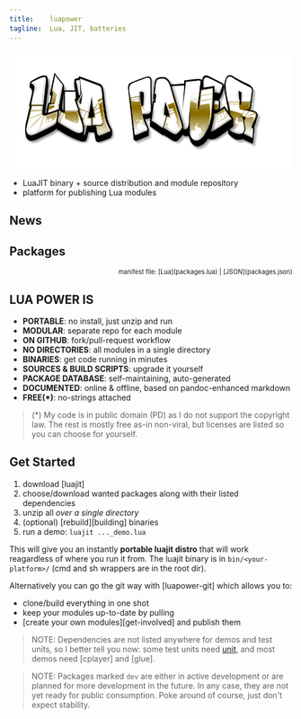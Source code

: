 ```yaml
---
title:    luapower
tagline:  Lua, JIT, batteries
---
```


![](luapower.png)

  * LuaJIT binary + source distribution and module repository
  * platform for publishing Lua modules

<div class="bg bg-pd"></div>

## News

<div id="news_table"></div>

## Packages

<div id="package_table"></div>
<div style="width: 100%; text-align: right; font-size: 80%">manifest file: [Lua](packages.lua) | [JSON](packages.json)</div>

## LUA POWER IS

  * __PORTABLE__: no install, just unzip and run
  * __MODULAR__: separate repo for each module
  * __ON GITHUB__: fork/pull-request workflow
  * __NO DIRECTORIES__: all modules in a single directory
  * __BINARIES__: get code running in minutes
  * __SOURCES & BUILD SCRIPTS__: upgrade it yourself
  * __PACKAGE DATABASE__: self-maintaining, auto-generated
  * __DOCUMENTED__: online & offline, based on pandoc-enhanced markdown
  * __FREE(\*)__: no-strings attached

> (\*) My code is in public domain (PD) as I do not support the copyright law.
The rest is mostly free as-in non-viral, but licenses are listed so you can choose for yourself.

## Get Started

  1. download [luajit]
  2. choose/download wanted packages along with their listed dependencies
  3. unzip all _over a single directory_
  4. (optional) [rebuild][building] binaries
  5. run a demo: `luajit ..._demo.lua`

This will give you an instantly **portable luajit distro** that will work reagardless of where you run it from.
The luajit binary is in `bin/<your-platform>/` (cmd and sh wrappers are in the root dir).

Alternatively you can go the git way with [luapower-git] which allows you to:

  * clone/build everything in one shot
  * keep your modules up-to-date by pulling
  * [create your own modules][get-involved] and publish them

> NOTE: Dependencies are not listed anywhere for demos and test units, so I better tell you now:
some test units need [unit], and most demos need [cplayer] and [glue].

> NOTE: Packages marked `dev` are either in active development or are planned for more development in the future.
In any case, they are not yet ready for public consumption. Poke around of course, just don't expect stability.


[capr]:  https://github.com/capr
[unit]:  https://github.com/luapower/unit
